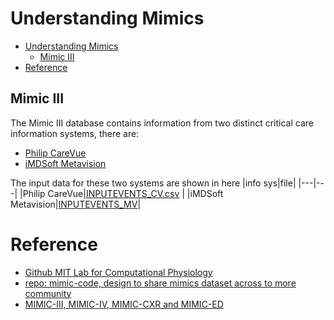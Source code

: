 # Understanding Mimics

- [Understanding Mimics](#understanding-mimics)
  - [Mimic III](#mimic-iii)
- [Reference](#reference)


## Mimic III
The Mimic III database contains information from two distinct critical care information systems, there are:
- [Philip CareVue](https://www.philips.co.uk/healthcare/medical-specialties/acute-care-capabilities)
- [iMDSoft Metavision](https://www.youtube.com/watch?v=DSDGWhm1qP4&ab_channel=Imdsoft)

The input data for these two systems are shown in here
|info sys|file|
|---|---|
|Philip CareVue|[INPUTEVENTS_CV.csv](../rawdata/mimic-iii-demo/INPUTEVENTS_CV.csv) |
|iMDSoft Metavision|[INPUTEVENTS_MV](../rawdata/mimic-iii-demo/INPUTEVENTS_MV.csv)|



# Reference
- [Github MIT Lab for Computational Physiology ](https://github.com/MIT-LCP/mimic-code)
- [repo: mimic-code, design to share mimics dataset across to more community](https://github.com/MIT-LCP/mimic-code)
- [MIMIC-III, MIMIC-IV, MIMIC-CXR and MIMIC-ED](https://mimic.mit.edu/docs/gettingstarted/)


